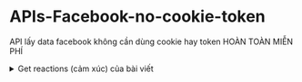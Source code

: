 # APIs-Facebook-no-cookie-token
API lấy data facebook không cần dùng cookie hay token
HOÀN TOÀN MIỄN PHÍ

<details>

<summary>Get reactions (cảm xúc) của bài viết</summary>


```http
GET http://graph.scanfb.top/graphql?action=post_reactions&post_id=7523377607684413&cursor=&access_token=N8o3eySfREuw1pbt3fmcLg
```

| Parameter | Type     | Description                |
| :-------- | :------- | :------------------------- |
| `action` | `string` | **Cố định**. Chọn API lấy reactions |
| `post_id` | `string` | **Bắt buộc**. ID bài viết, dạng số, không có dấu '_' |
| `cursor` | `string` |  Request đầu tiên có thể để trống, lấy trong response truyền vào cho request tiếp theo |
| `access_token` | `string` | **Bắt buộc**. Token trên được chia sẽ công khai, nhiều người dùng, request có thể sẽ chậm. Liên hệ Kiệt để nhận Token riêng miễn phí |


### Response

<details>
```json

```
</details>
</details>
